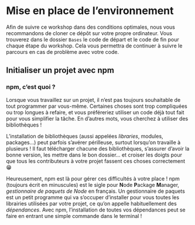 # Mise en place de l’environnement

Afin de suivre ce workshop dans des conditions optimales, nous vous recommandons de cloner ce dépôt sur votre propre ordinateur. Vous trouverez dans le dossier `Bases` le code de départ et le code de fin pour chaque étape du workshop. Cela vous permettra de continuer à suivre le parcours en cas de problème avec votre code.

## Initialiser un projet avec npm

### npm, c’est quoi ?

Lorsque vous travaillez sur un projet, il n’est pas toujours souhaitable de tout programmer par vous-même. Certaines choses sont trop compliquées ou trop longues à refaire, et vous préféreriez utiliser un code déjà tout fait pour vous simplifier la tâche. En d’autres mots, vous cherchez à utiliser des bibliothèques !

L’installation de bibliothèques (aussi appelées *libraries*, modules, packages…) peut parfois s’avérer périlleuse, surtout lorsqu’on travaille à plusieurs ! Il faut télécharger chacune des bibliothèques, s’assurer d’avoir la bonne version, les mettre dans le bon dossier… et croiser les doigts pour que tous les contributeurs à votre projet fassent ces choses correctement 😁

Heureusement, npm est là pour gérer ces difficultés à votre place ! npm (toujours écrit en minuscules) est le sigle pour **N**ode **P**ackage **M**anager, *gestionnaire de paquets de Node* en français. Un gestionnaire de paquets est un petit programme qui va s’occuper d’installer pour vous toutes les librairies utilisées par votre projet, ce qu’on appelle habituellement des *dépendances*. Avec npm, l’installation de toutes vos dépendances peut se faire en entrant une simple commande dans le terminal !